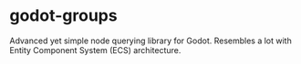 # godot-groups
Advanced yet simple node querying library for Godot. Resembles a lot with Entity Component System (ECS) architecture.
